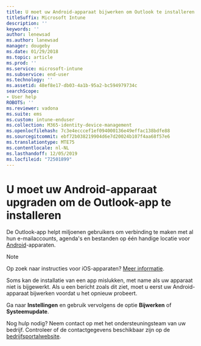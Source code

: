 ```yaml
---
title: U moet uw Android-apparaat bijwerken om Outlook te installeren | Microsoft Docs
titleSuffix: Microsoft Intune
description: ''
keywords: ''
author: lenewsad
ms.author: lanewsad
manager: dougeby
ms.date: 01/29/2018
ms.topic: article
ms.prod: ''
ms.service: microsoft-intune
ms.subservice: end-user
ms.technology: ''
ms.assetid: 48ef8e17-db03-4a1b-95a2-bc594979734c
searchScope:
- User help
ROBOTS: ''
ms.reviewer: vadona
ms.suite: ems
ms.custom: intune-enduser
ms.collection: M365-identity-device-management
ms.openlocfilehash: 7c3e4ecccef1ef094000136e49effac138bdfe88
ms.sourcegitcommit: ebf72b038219904d6e7d20024b107f4aa68f57e6
ms.translationtype: MTE75
ms.contentlocale: nl-NL
ms.lasthandoff: 12/05/2019
ms.locfileid: "72501899"
---
```

# <a name="you-need-to-update-your-android-device-to-install-the-outlook-app"></a>U moet uw Android-apparaat upgraden om de Outlook-app te installeren

De Outlook-app helpt miljoenen gebruikers om verbinding te maken met al hun e-mailaccounts, agenda's en bestanden op één handige locatie voor [Android](https://play.google.com/store/apps/details?id=com.microsoft.office.outlook)-apparaten.

>[!NOTE]
> Op zoek naar instructies voor iOS-apparaten? [Meer informatie](update-device-outlook-ios.md).

Soms kan de installatie van een app mislukken, met name als uw apparaat niet is bijgewerkt. Als u een bericht zoals dit ziet, moet u eerst uw Android-apparaat bijwerken voordat u het opnieuw probeert.

Ga naar **Instellingen** en gebruik vervolgens de optie **Bijwerken** of **Systeemupdate**.

Nog hulp nodig? Neem contact op met het ondersteuningsteam van uw bedrijf. Controleer of de contactgegevens beschikbaar zijn op de [bedrijfsportalwebsite](https://go.microsoft.com/fwlink/?linkid=2010980).
